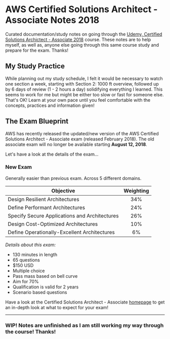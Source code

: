 # AWS Certified Solutions Architect - Associate Notes 2018

Curated documentation/study notes on going through the [Udemy, Certified Solutions Archictect - Associate 2018](https://www.udemy.com/aws-certified-solutions-architect-associate/) course. These notes are to help myself, as well as, anyone else going through this same course study and prepare for the exam. Thanks!

## My Study Practice

While planning out my study schedule, I felt it would be necessary to watch one section a week, starting with Section 2: 1000 ft overview, followed up by 6 days of review (1 - 2 hours a day) solidifying everything I learned. This seems to work for me but might be either too slow or fast for someone else. That's OK! Learn at your own pace until you feel comfortable with the concepts, practices and information given!

## The Exam Blueprint

AWS has recently released the updated/new version of the AWS Certified Solutions Architect - Associate exam (released February 2018). The old associate exam will no longer be available starting **August 12, 2018**.

Let's have a look at the details of the exam...

### New Exam

Generally easier than previous exam. Across 5 different domains.

| Objective     | Weighting                           |
| ------------- |:-----------------------------------:|
| Design Resilient Architectures                | 34% |
| Define Performant Architectures                | 24% |
| Specify Secure Applications and Architectures | 26% |
| Design Cost-Optimized Architectures           | 10% |
| Define Operationally-Excellent Architectures  | 6%  |

_Details about this exam:_

- 130 minutes in length
- 65 questions
- $150 USD
- Multiple choice
- Pass mass based on bell curve
- Aim for 70%
- Qualification is valid for 2 years
- Scenario based questions

Have a look at the Certified Solutions Architect - Associate [homepage](https://aws.amazon.com/certification/certified-solutions-architect-associate/) to get an in-depth look at what to expect for your exam!

----

### WIP! Notes are unfinished as I am still working my way through the course! Thanks!